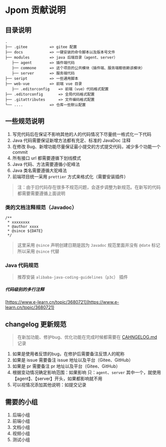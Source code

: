 # Jpom 贡献说明

## 目录说明

```
.
├── .gitee    		=> gitee 配置
├── docs      		=> 一键安装的命令脚本以及版本号文件
├── modules   		=> java 后端目录（agent、server）
   ├── agent 		=> 插件端代码
   ├── commone 		=> 这个项目的公共模块（插件端、服务端都依赖该模块）
   ├── server 		=> 服务端代码
├── seript    		=> 一些通用脚本
├── web-vue   		=> 前端 vue 目录
   ├── .editorconfig 	=> 前端（vue）代码格式配置
├── .editorconfig   	=> 全局代码格式配置
├── .gitattributes   	=> 文件编码格式配置
└── ....      		=> 仓库一些默认配置
```

## 一些规范说明

1. 写完代码后在保证不影响其他的人的代码情况下尽量统一格式化一下代码
2. Java 代码需要保证新增方法都有充足、标准的 JavaDoc 注释
3. 在修改 Bug、新增功能尽量保证最小提交的方式提交代码，减少多个功能一个 commit
4. 所有接口 url 都需要遵循下划线模式
5. Java 代码、方法需要遵循小驼峰法
6. Java 类名需要遵循大驼峰法
7. 前端项目统一采用 `prettier` 方式来格式化（需要安装插件）

> 注：由于旧代码存在很多不规范问题，会逐步调整为新规范。在新写的代码都需要需要遵循上面说明
> 
> 
### 类的文档注释规范（Javadoc）

```
/**
 * xxxxxxxx
 * @author xxxx
 * @since ${DATE}
 */
```

> 这里采用 `@since` 声明创建日期是因为 `Javadoc` 规范里面并没有 `@date` 标记所以采用 `@since` 代替

### Java 代码规范

> 推荐安装 `alibaba-java-coding-guidelines`（`p3c`） 插件

##### 代码级别的多行注释

[https://www.e-learn.cn/topic/3680721](https://www.e-learn.cn/topic/3680721)

## changelog 更新规范

> 在新加功能、修护bug、优化功能在完成时候都需要在 [CAHNGELOG.md](./CHANGELOG.md) 记录

1. 如果是使用者反馈的bug，在修护后需要备注反馈人的昵称
2. 如果是 issue 需要备注 issue 地址以及平台（Gitee、GitHub）
3. 如果是 pr 需要备注 pr 地址以及平台（Gitee、GitHub）
4. 根据变动情况确定影响范围：如果影响 只：`agent`、`server` 其中一个，就使用【agent】、【server】开头，如果都影响就不用
5. 可以视情况添加其他说明：如提交记录


## 需要的小组

1. 后端小组
2. 前端小组
3. 文档小组
4. 视频小组
5. 测试小组